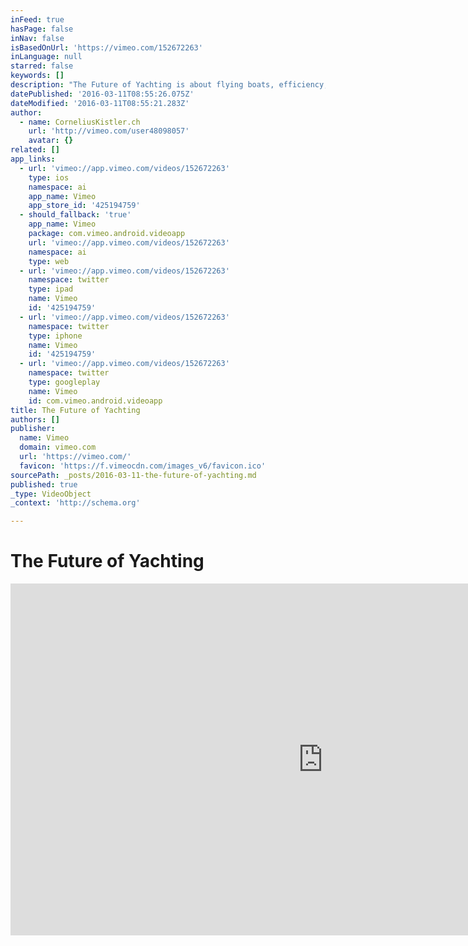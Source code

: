 ```yaml
---
inFeed: true
hasPage: false
inNav: false
isBasedOnUrl: 'https://vimeo.com/152672263'
inLanguage: null
starred: false
keywords: []
description: "The Future of Yachting is about flying boats, efficiency, performance and comfort. The highly skilled engineers of Hydros Innovation put all their experience from the America's Cup Race into cutting edge algorithms being able to deliver the most effective calculations."
datePublished: '2016-03-11T08:55:26.075Z'
dateModified: '2016-03-11T08:55:21.283Z'
author:
  - name: CorneliusKistler.ch
    url: 'http://vimeo.com/user48098057'
    avatar: {}
related: []
app_links:
  - url: 'vimeo://app.vimeo.com/videos/152672263'
    type: ios
    namespace: ai
    app_name: Vimeo
    app_store_id: '425194759'
  - should_fallback: 'true'
    app_name: Vimeo
    package: com.vimeo.android.videoapp
    url: 'vimeo://app.vimeo.com/videos/152672263'
    namespace: ai
    type: web
  - url: 'vimeo://app.vimeo.com/videos/152672263'
    namespace: twitter
    type: ipad
    name: Vimeo
    id: '425194759'
  - url: 'vimeo://app.vimeo.com/videos/152672263'
    namespace: twitter
    type: iphone
    name: Vimeo
    id: '425194759'
  - url: 'vimeo://app.vimeo.com/videos/152672263'
    namespace: twitter
    type: googleplay
    name: Vimeo
    id: com.vimeo.android.videoapp
title: The Future of Yachting
authors: []
publisher:
  name: Vimeo
  domain: vimeo.com
  url: 'https://vimeo.com/'
  favicon: 'https://f.vimeocdn.com/images_v6/favicon.ico'
sourcePath: _posts/2016-03-11-the-future-of-yachting.md
published: true
_type: VideoObject
_context: 'http://schema.org'

---
```

# The Future of Yachting

<iframe src="https://cdn.embedly.com/widgets/media.html?src=https%3A%2F%2Fplayer.vimeo.com%2Fvideo%2F152672263&amp;url=https%3A%2F%2Fvimeo.com%2F152672263&amp;image=http%3A%2F%2Fi.vimeocdn.com%2Fvideo%2F552799115_1280.jpg&amp;key=b7d04c9b404c499eba89ee7072e1c4f7&amp;type=text%2Fhtml&amp;schema=vimeo" width="1000" height="563" scrolling="no" frameborder="0" allowfullscreen="allowfullscreen" style=""></iframe>